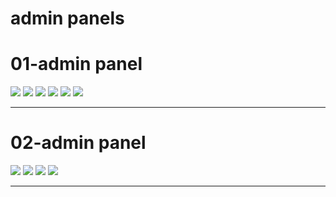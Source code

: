 # admin panels


# 01-admin panel

<img src="./01-Admin_Panel/Docs/one.png">
<img src="./01-Admin_Panel/Docs/two.png">
<img src="./01-Admin_Panel/Docs/three.png">
<img src="./01-Admin_Panel/Docs/four.png">
<img src="./01-Admin_Panel/Docs/five.png">
<img src="./01-Admin_Panel/Docs/six.png">

---

# 02-admin panel

<img src="./02-Admin_Panel/assets/doc/1.png">
<img src="./02-Admin_Panel/assets/doc/2.png">
<img src="./02-Admin_Panel/assets/doc/3.png">
<img src="./02-Admin_Panel/assets/doc/4.png">

---
